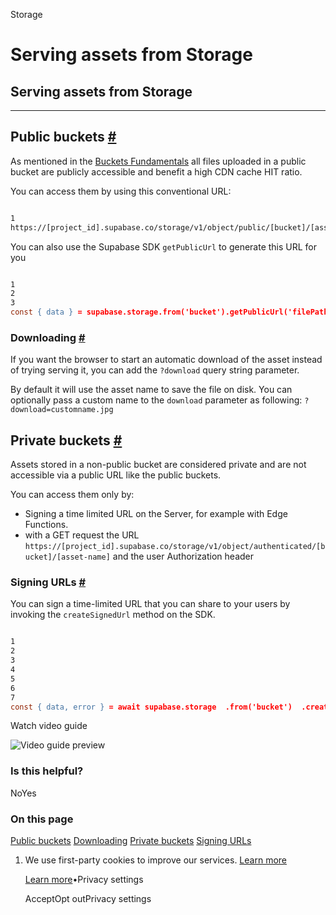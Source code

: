 Storage

# Serving assets from Storage

## Serving assets from Storage

* * *

## Public buckets [\#](https://supabase.com/docs/guides/storage/serving/downloads\#public-buckets)

As mentioned in the [Buckets Fundamentals](https://supabase.com/docs/guides/storage/buckets/fundamentals) all files uploaded in a public bucket are publicly accessible and benefit a high CDN cache HIT ratio.

You can access them by using this conventional URL:

```flex

1
https://[project_id].supabase.co/storage/v1/object/public/[bucket]/[asset-name]
```

You can also use the Supabase SDK `getPublicUrl` to generate this URL for you

```flex

1
2
3
const { data } = supabase.storage.from('bucket').getPublicUrl('filePath.jpg')console.log(data.publicUrl)
```

### Downloading [\#](https://supabase.com/docs/guides/storage/serving/downloads\#downloading)

If you want the browser to start an automatic download of the asset instead of trying serving it, you can add the `?download` query string parameter.

By default it will use the asset name to save the file on disk. You can optionally pass a custom name to the `download` parameter as following: `?download=customname.jpg`

## Private buckets [\#](https://supabase.com/docs/guides/storage/serving/downloads\#private-buckets)

Assets stored in a non-public bucket are considered private and are not accessible via a public URL like the public buckets.

You can access them only by:

- Signing a time limited URL on the Server, for example with Edge Functions.
- with a GET request the URL `https://[project_id].supabase.co/storage/v1/object/authenticated/[bucket]/[asset-name]` and the user Authorization header

### Signing URLs [\#](https://supabase.com/docs/guides/storage/serving/downloads\#signing-urls)

You can sign a time-limited URL that you can share to your users by invoking the `createSignedUrl` method on the SDK.

```flex

1
2
3
4
5
6
7
const { data, error } = await supabase.storage  .from('bucket')  .createSignedUrl('private-document.pdf', 3600)if (data) {  console.log(data.signedUrl)}
```

Watch video guide

![Video guide preview](https://supabase.com/docs/_next/image?url=https%3A%2F%2Fimg.youtube.com%2Fvi%2FdLqSmxX3r7I%2F0.jpg&w=3840&q=75&dpl=dpl_9WgBm3X43HXGqPuPh4vSvQgRaZyZ)

### Is this helpful?

NoYes

### On this page

[Public buckets](https://supabase.com/docs/guides/storage/serving/downloads#public-buckets) [Downloading](https://supabase.com/docs/guides/storage/serving/downloads#downloading) [Private buckets](https://supabase.com/docs/guides/storage/serving/downloads#private-buckets) [Signing URLs](https://supabase.com/docs/guides/storage/serving/downloads#signing-urls)

1. We use first-party cookies to improve our services. [Learn more](https://supabase.com/privacy#8-cookies-and-similar-technologies-used-on-our-european-services)



   [Learn more](https://supabase.com/privacy#8-cookies-and-similar-technologies-used-on-our-european-services)•Privacy settings





   AcceptOpt outPrivacy settings